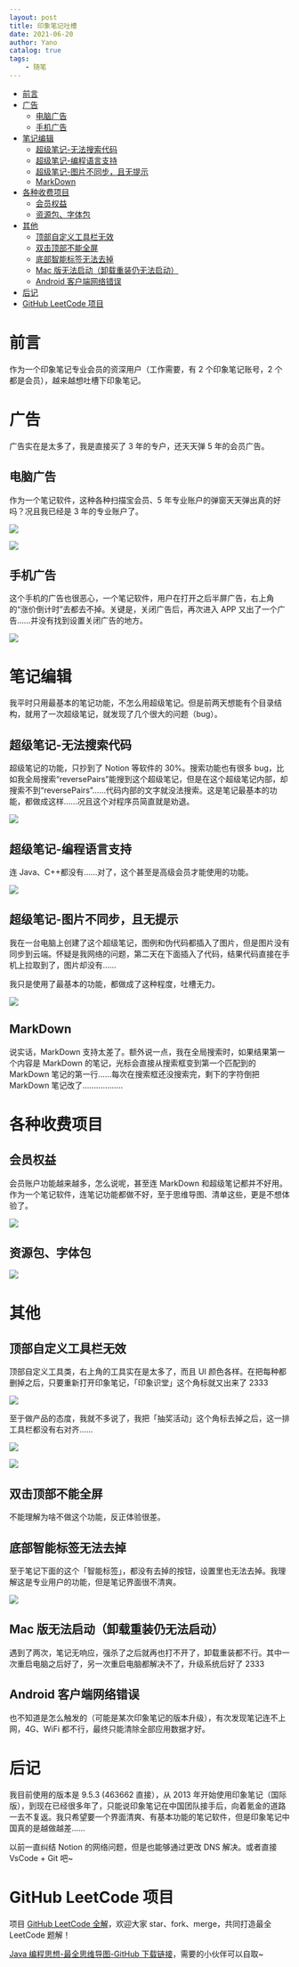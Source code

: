 ```yaml
---
layout: post
title: 印象笔记吐槽
date: 2021-06-20
author: Yano
catalog: true
tags:
    - 随笔
---
```



- [前言](#前言)
- [广告](#广告)
  - [电脑广告](#电脑广告)
  - [手机广告](#手机广告)
- [笔记编辑](#笔记编辑)
  - [超级笔记-无法搜索代码](#超级笔记-无法搜索代码)
  - [超级笔记-编程语言支持](#超级笔记-编程语言支持)
  - [超级笔记-图片不同步，且无提示](#超级笔记-图片不同步且无提示)
  - [MarkDown](#markdown)
- [各种收费项目](#各种收费项目)
  - [会员权益](#会员权益)
  - [资源包、字体包](#资源包字体包)
- [其他](#其他)
  - [顶部自定义工具栏无效](#顶部自定义工具栏无效)
  - [双击顶部不能全屏](#双击顶部不能全屏)
  - [底部智能标签无法去掉](#底部智能标签无法去掉)
  - [Mac 版无法启动（卸载重装仍无法启动）](#mac-版无法启动卸载重装仍无法启动)
  - [Android 客户端网络错误](#android-客户端网络错误)
- [后记](#后记)
- [GitHub LeetCode 项目](#github-leetcode-项目)

# 前言

作为一个印象笔记专业会员的资深用户（工作需要，有 2 个印象笔记账号，2 个都是会员），越来越想吐槽下印象笔记。

# 广告

广告实在是太多了，我是直接买了 3 年的专户，还天天弹 5 年的会员广告。

## 电脑广告

作为一个笔记软件，这种各种扫描宝会员、5 年专业账户的弹窗天天弹出真的好吗？况且我已经是 3 年的专业账户了。

![](http://yano.oss-cn-beijing.aliyuncs.com/blog/20210620110425.png?x-oss-process=style/yano)

![](http://yano.oss-cn-beijing.aliyuncs.com/blog/20210620110520.png?x-oss-process=style/yano)

## 手机广告

这个手机的广告也很恶心，一个笔记软件，用户在打开之后半屏广告，右上角的“涨价倒计时”去都去不掉。关键是，关闭广告后，再次进入 APP 又出了一个广告……并没有找到设置关闭广告的地方。

![](http://yano.oss-cn-beijing.aliyuncs.com/blog/20210620110748.png?x-oss-process=style/yano)

# 笔记编辑

我平时只用最基本的笔记功能，不怎么用超级笔记。但是前两天想能有个目录结构，就用了一次超级笔记，就发现了几个很大的问题（bug）。

## 超级笔记-无法搜索代码

超级笔记的功能，只抄到了 Notion 等软件的 30%。搜索功能也有很多 bug，比如我全局搜索“reversePairs”能搜到这个超级笔记，但是在这个超级笔记内部，却搜索不到“reversePairs”……代码内部的文字就没法搜索。这是笔记最基本的功能，都做成这样……况且这个对程序员简直就是劝退。

![](http://yano.oss-cn-beijing.aliyuncs.com/blog/20210620111327.png?x-oss-process=style/yano)

## 超级笔记-编程语言支持

连 Java、C++都没有……对了，这个甚至是高级会员才能使用的功能。

![](http://yano.oss-cn-beijing.aliyuncs.com/blog/20210620111715.png?x-oss-process=style/yano)

## 超级笔记-图片不同步，且无提示

我在一台电脑上创建了这个超级笔记，图例和伪代码都插入了图片，但是图片没有同步到云端。怀疑是我网络的问题，第二天在下面插入了代码，结果代码直接在手机上拉取到了，图片却没有……

我只是使用了最基本的功能，都做成了这种程度，吐槽无力。

![](http://yano.oss-cn-beijing.aliyuncs.com/blog/20210620112200.png?x-oss-process=style/yano)

## MarkDown

说实话，MarkDown 支持太差了。额外说一点，我在全局搜索时，如果结果第一个内容是 MarkDown 的笔记，光标会直接从搜索框变到第一个匹配到的 MarkDown 笔记的第一行……每次在搜索框还没搜索完，剩下的字符倒把 MarkDown 笔记改了………………

# 各种收费项目

## 会员权益

会员账户功能越来越多，怎么说呢，甚至连 MarkDown 和超级笔记都并不好用。作为一个笔记软件，连笔记功能都做不好，至于思维导图、清单这些，更是不想体验了。

![](http://yano.oss-cn-beijing.aliyuncs.com/blog/20210620112917.png?x-oss-process=style/yano)

## 资源包、字体包

![](http://yano.oss-cn-beijing.aliyuncs.com/blog/20210620113314.png?x-oss-process=style/yano)

# 其他

## 顶部自定义工具栏无效

顶部自定义工具类，右上角的工具实在是太多了，而且 UI 颜色各样。在把每种都删掉之后，只要重新打开印象笔记，「印象识堂」这个角标就又出来了 2333

![](http://yano.oss-cn-beijing.aliyuncs.com/blog/20210620113649.png?x-oss-process=style/yano)

至于做产品的态度，我就不多说了，我把「抽奖活动」这个角标去掉之后，这一排工具栏都没有右对齐……

![](http://yano.oss-cn-beijing.aliyuncs.com/blog/20210620114047.png?x-oss-process=style/yano)

![](http://yano.oss-cn-beijing.aliyuncs.com/blog/20210620114143.png?x-oss-process=style/yano)

## 双击顶部不能全屏

不能理解为啥不做这个功能，反正体验很差。

## 底部智能标签无法去掉

至于笔记下面的这个「智能标签」，都没有去掉的按钮，设置里也无法去掉。我理解这是专业用户的功能，但是笔记界面很不清爽。

![](http://yano.oss-cn-beijing.aliyuncs.com/blog/20210620114303.png?x-oss-process=style/yano)

## Mac 版无法启动（卸载重装仍无法启动）

遇到了两次，笔记无响应，强杀了之后就再也打不开了，卸载重装都不行。其中一次重启电脑之后好了，另一次重启电脑都解决不了，升级系统后好了 2333

## Android 客户端网络错误

也不知道是怎么触发的（可能是某次印象笔记的版本升级），有次发现笔记连不上网，4G、WiFi 都不行，最终只能清除全部应用数据才好。

# 后记

我目前使用的版本是 9.5.3 (463662 直接），从 2013 年开始使用印象笔记（国际版），到现在已经很多年了，只能说印象笔记在中国团队接手后，向着氪金的道路一去不复返。我只希望要一个界面清爽、有基本功能的笔记软件，但是印象笔记中国真的是越做越差……

以前一直纠结 Notion 的网络问题，但是也能够通过更改 DNS 解决。或者直接 VsCode + Git 吧~

# GitHub LeetCode 项目

项目 [GitHub LeetCode 全解](https://github.com/LjyYano/LeetCode)，欢迎大家 star、fork、merge，共同打造最全 LeetCode 题解！

[Java 编程思想-最全思维导图-GitHub 下载链接](https://github.com/LjyYano/Thinking_in_Java_MindMapping)，需要的小伙伴可以自取~
